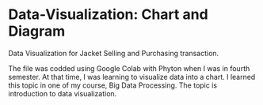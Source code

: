 # Data-Visualization: Chart and Diagram

Data Visualization for Jacket Selling and Purchasing transaction.

The file was codded using Google Colab with Phyton when I was in fourth semester. 
At that time, I was learning to visualize data into a chart.
I learned this topic in one of my course, Big Data Processing.
The topic is introduction to data visualization.
